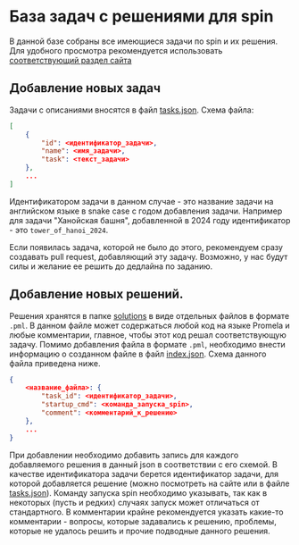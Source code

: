 # База задач с решениями для spin

В данной базе собраны все имеющиеся задачи по spin и их решения. Для удобного просмотра рекомендуется использовать [соответствующий раздел сайта](fvcrusher.github.io/spin)

## Добавление новых задач

Задачи с описаниями вносятся в файл [tasks.json](tasks.json/). Схема файла:

```json
[
    {
        "id": <идентификатор_задачи>,
        "name": <имя_задачи>,
        "task": <текст_задачи>
    },
    ...
]
```

Идентификатором задачи в данном случае - это название задачи на английском языке в snake case с годом добавления задачи. Например для задачи "Ханойская башня", добавленной в 2024 году идентификатор - это `tower_of_hanoi_2024`.

Если появилась задача, которой не было до этого, рекомендуем сразу создавать pull request, добавляющий эту задачу. Возможно, у нас будут силы и желание ее решить до дедлайна по заданию.

## Добавление новых решений.

Решения хранятся в папке [solutions](solutions/) в виде отдельных файлов в формате `.pml`. В данном файле может содержаться любой код на языке Promela и любые комментарии, главное, чтобы этот код решал соответствующую задачу. Помимо добавления файла в формате `.pml`, необходимо внести информацию о созданном файле в файл [index.json](solutions/index.json/). Схема данного файла приведена ниже.

```json
{
    <название_файла>: {
        "task_id": <идентификатор_задачи>,
        "startup_cmd": <команда_запуска_spin>,
        "comment": <комментарий_к_решению>
    },
    ...
}
```

При добавлении необходимо добавить запись для каждого добавляемого решения в данный json в соответствии с его схемой. В качестве идентификатора задачи берется идентификатор задачи, для которой добавляется решение (можно посмотреть на сайте или в файле [tasks.json](tasks.json/)). Команду запуска spin необходимо указывать, так как в некоторых (пусть и редких) случаях запуск может отличаться от стандартного. В комментарии крайне рекомендуется указать какие-то комментарии - вопросы, которые задавались к решению, проблемы, которые не удалось решить и прочие подводные данного решения.
